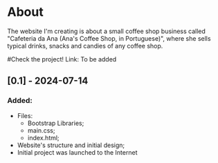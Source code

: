 # About
The website I'm creating is about a small coffee shop business called "Cafeteria da Ana (Ana's Coffee Shop, in Portuguese)", where she sells typical drinks, snacks and candies of any coffee shop.

#Check the project!
Link: To be added

## [0.1] - 2024-07-14
### Added:
- Files:
  - Bootstrap Libraries;
  - main.css;
  - index.html;
- Website's structure and initial design;
- Initial project was launched to the Internet
